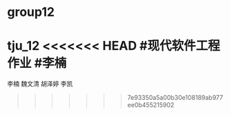 # group12
tju_12
<<<<<<< HEAD
#现代软件工程作业
#李楠
=======
李楠 魏文清 胡泽婷 李凯
>>>>>>> 7e93350a5a00b30e108189ab977ee0b455215902
